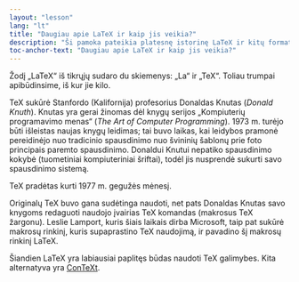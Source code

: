 ```yaml
---
layout: "lesson"
lang: "lt"
title: "Daugiau apie LaTeX ir kaip jis veikia?"
description: "Ši pamoka pateikia platesnę istorinę LaTeX ir kitų formatų perspektyvą."
toc-anchor-text: "Daugiau apie LaTeX ir kaip jis veikia?"
---
```


Žodį „LaTeX“ iš tikrųjų sudaro du skiemenys: „La“ ir „TeX“. Toliau trumpai
apibūdinsime, iš kur jie kilo.

TeX sukūrė Stanfordo (Kalifornija) profesorius Donaldas Knutas (_Donald
Knuth_).  Knutas yra gerai žinomas dėl knygų serijos „Kompiuterių
programavimo menas“ (_The Art of Computer Programming_).  1973
m. turėjo būti išleistas naujas knygų leidimas; tai buvo laikas, kai leidybos
pramonė pereidinėjo nuo tradicinio spausdinimo nuo švininių šablonų prie foto
principais paremto spausdinimo.  Donaldui Knutui nepatiko spausdinimo kokybė
(tuometiniai kompiuteriniai šriftai), todėl jis nusprendė sukurti savo
spausdinimo sistemą.

TeX pradėtas kurti 1977 m. gegužės mėnesį.

Originalų TeX buvo gana sudėtinga naudoti, net pats Donaldas Knutas savo
knygoms redaguoti naudojo įvairias TeX komandas (makrosus TeX žargonu).
Leslie Lamport, kuris šiais laikais dirba Microsoft, taip pat sukūrė makrosų
rinkinį, kuris supaprastino TeX naudojimą, ir pavadino šį makrosų rinkinį
LaTeX.

Šiandien LaTeX yra labiausiai paplitęs būdas naudoti TeX galimybes.  Kita
alternatyva yra [ConTeXt](https://www.contextgarden.net/).
